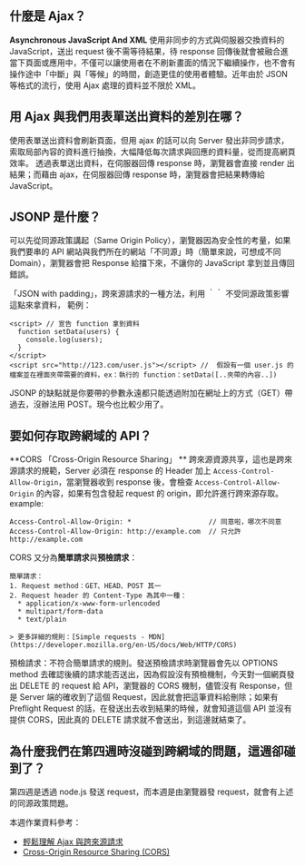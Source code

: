 ## 什麼是 Ajax？
**Asynchronous JavaScript And XML**
使用非同步的方式與伺服器交換資料的 JavaScript，送出 request 後不需等待結果，待 response 回傳後就會被融合進當下頁面或應用中，不僅可以讓使用者在不刷新畫面的情況下繼續操作，也不會有操作途中「中斷」與「等候」的時間，創造更佳的使用者體驗。近年由於 JSON 等格式的流行，使用 Ajax 處理的資料並不限於 XML。

## 用 Ajax 與我們用表單送出資料的差別在哪？
使用表單送出資料會刷新頁面，但用 ajax 的話可以向 Server 發出非同步請求，索取局部內容的資料進行抽換，大幅降低每次請求與回應的資料量，從而提高網頁效率。
透過表單送出資料，在伺服器回傳 response 時，瀏覽器會直接 render 出結果；而藉由 ajax，在伺服器回傳 response 時，瀏覽器會把結果轉傳給 JavaScript。

## JSONP 是什麼？
可以先從同源政策講起（Same Origin Policy），瀏覽器因為安全性的考量，如果我們要串的 API 網站與我們所在的網站「不同源」時（簡單來說，可想成不同 Domain），瀏覽器會把 Response 給擋下來，不讓你的 JavaScript 拿到並且傳回錯誤。

「JSON with padding」，跨來源請求的一種方法，利用 ｀<script src=""></script>｀ 不受同源政策影響這點來拿資料，
範例：
```
<script> // 宣告 function 拿到資料
  function setData(users) {
    console.log(users);
  }
</script>
<script src="http://123.com/user.js"></script> //  假設有一個 user.js 的檔案並在裡面夾帶需要的資料，ex：執行的 function：setData([..夾帶的內容..])
```
JSONP 的缺點就是你要帶的參數永遠都只能透過附加在網址上的方式（GET）帶過去，沒辦法用 POST。現今也比較少用了。

## 要如何存取跨網域的 API？
**CORS 「Cross-Origin Resource Sharing」 **
跨來源資源共享，這也是跨來源請求的規範，Server 必須在 response 的 Header 加上 `Access-Control-Allow-Origin`，當瀏覽器收到 response 後，會檢查 `Access-Control-Allow-Origin` 的內容，如果有包含發起 request 的 origin，即允許進行跨來源存取。
example:
```
Access-Control-Allow-Origin: *                   // 同意啦，哪次不同意
Access-Control-Allow-Origin: http://example.com  // 只允許 http://example.com
```

CORS 又分為**簡單請求**與**預檢請求**：
```
簡單請求：
1. Request method：GET、HEAD、POST 其一
2. Request header 的 Content-Type 為其中一種：
  * application/x-www-form-urlencoded
  * multipart/form-data
  * text/plain

> 更多詳細的規則：[Simple requests - MDN](https://developer.mozilla.org/en-US/docs/Web/HTTP/CORS)
```
預檢請求：不符合簡單請求的規則。發送預檢請求時瀏覽器會先以 OPTIONS method 去確認後續的請求能否送出，因為假設沒有預檢機制，今天對一個網頁發出 DELETE 的 request 給 API，瀏覽器的 CORS 機制，儘管沒有 Response，但是 Server 端的確收到了這個 Request，因此就會把這筆資料給刪除；如果有 Preflight Request 的話，在發送出去收到結果的時候，就會知道這個 API 並沒有提供 CORS，因此真的 DELETE 請求就不會送出，到這邊就結束了。


## 為什麼我們在第四週時沒碰到跨網域的問題，這週卻碰到了？
第四週是透過 node.js 發送 request，而本週是由瀏覽器發 request，就會有上述的同源政策問題。


本週作業資料參考：
* [輕鬆理解 Ajax 與跨來源請求](https://blog.techbridge.cc/2017/05/20/api-ajax-cors-and-jsonp/)
* [Cross-Origin Resource Sharing (CORS)](https://ithelp.ithome.com.tw/articles/10251693)
